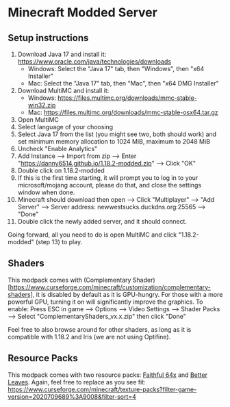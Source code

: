 # Minecraft Modded Server

## Setup instructions
1. Download Java 17 and install it: https://www.oracle.com/java/technologies/downloads
   - Windows: Select the "Java 17" tab, then "Windows", then "x64 Installer"
   - Mac: Select the "Java 17" tab, then "Mac", then "x64 DMG Installer"
2. Download MultiMC and install it:
   - Windows: https://files.multimc.org/downloads/mmc-stable-win32.zip
   - Mac: https://files.multimc.org/downloads/mmc-stable-osx64.tar.gz
3. Open MultiMC
4. Select language of your choosing
5. Select Java 17 from the list (you might see two, both should work) and set minimum memory allocation to 1024 MiB, maximum to 2048 MiB
8. Uncheck "Enable Analytics"
9. Add Instance --> Import from zip --> Enter "https://danny6514.github.io/1.18.2-modded.zip" --> Click "OK"
10. Double click on 1.18.2-modded
11. If this is the first time starting, it will prompt you to log in to your microsoft/mojang account, please do that, and close the settings window when done.
12. Minecraft should download then open --> Click "Multiplayer" --> "Add Server" --> Server address: newwestsucks.duckdns.org:25565 --> "Done"
13. Double click the newly added server, and it should connect.

Going forward, all you need to do is open MultiMC and click "1.18.2-modded" (step 13) to play.

## Shaders

This modpack comes with (Complementary Shader)[https://www.curseforge.com/minecraft/customization/complementary-shaders], it is disabled by default as it is GPU-hungry. For those with a more powerful GPU, turning it on will significantly improve the graphics. To enable: Press ESC in game --> Options --> Video Settings --> Shader Packs --> Select "ComplementaryShaders_vx.x.zip" then click "Done"

Feel free to also browse around for other shaders, as long as it is compatible with 1.18.2 and Iris (we are not using Optifine).

## Resource Packs

This modpack comes with two resource packs: [Faithful 64x](https://www.curseforge.com/minecraft/texture-packs/faithful-64x) and [Better Leaves](https://www.curseforge.com/minecraft/texture-packs/motschens-better-leaves). Again, feel free to replace as you see fit: https://www.curseforge.com/minecraft/texture-packs?filter-game-version=2020709689%3A9008&filter-sort=4
